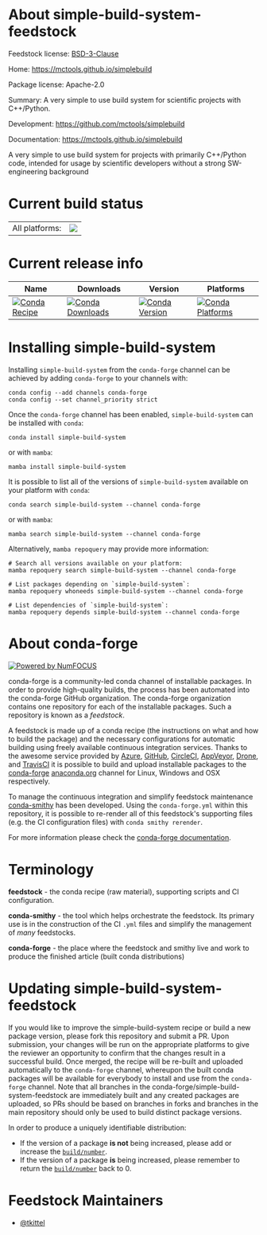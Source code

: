 About simple-build-system-feedstock
===================================

Feedstock license: [BSD-3-Clause](https://github.com/conda-forge/simple-build-system-feedstock/blob/main/LICENSE.txt)

Home: https://mctools.github.io/simplebuild

Package license: Apache-2.0

Summary: A very simple to use build system for scientific projects with C++/Python.

Development: https://github.com/mctools/simplebuild

Documentation: https://mctools.github.io/simplebuild

A very simple to use build system for projects with primarily C++/Python
code, intended for usage by scientific developers without a strong
SW-engineering background


Current build status
====================


<table><tr><td>All platforms:</td>
    <td>
      <a href="https://dev.azure.com/conda-forge/feedstock-builds/_build/latest?definitionId=21273&branchName=main">
        <img src="https://dev.azure.com/conda-forge/feedstock-builds/_apis/build/status/simple-build-system-feedstock?branchName=main">
      </a>
    </td>
  </tr>
</table>

Current release info
====================

| Name | Downloads | Version | Platforms |
| --- | --- | --- | --- |
| [![Conda Recipe](https://img.shields.io/badge/recipe-simple--build--system-green.svg)](https://anaconda.org/conda-forge/simple-build-system) | [![Conda Downloads](https://img.shields.io/conda/dn/conda-forge/simple-build-system.svg)](https://anaconda.org/conda-forge/simple-build-system) | [![Conda Version](https://img.shields.io/conda/vn/conda-forge/simple-build-system.svg)](https://anaconda.org/conda-forge/simple-build-system) | [![Conda Platforms](https://img.shields.io/conda/pn/conda-forge/simple-build-system.svg)](https://anaconda.org/conda-forge/simple-build-system) |

Installing simple-build-system
==============================

Installing `simple-build-system` from the `conda-forge` channel can be achieved by adding `conda-forge` to your channels with:

```
conda config --add channels conda-forge
conda config --set channel_priority strict
```

Once the `conda-forge` channel has been enabled, `simple-build-system` can be installed with `conda`:

```
conda install simple-build-system
```

or with `mamba`:

```
mamba install simple-build-system
```

It is possible to list all of the versions of `simple-build-system` available on your platform with `conda`:

```
conda search simple-build-system --channel conda-forge
```

or with `mamba`:

```
mamba search simple-build-system --channel conda-forge
```

Alternatively, `mamba repoquery` may provide more information:

```
# Search all versions available on your platform:
mamba repoquery search simple-build-system --channel conda-forge

# List packages depending on `simple-build-system`:
mamba repoquery whoneeds simple-build-system --channel conda-forge

# List dependencies of `simple-build-system`:
mamba repoquery depends simple-build-system --channel conda-forge
```


About conda-forge
=================

[![Powered by
NumFOCUS](https://img.shields.io/badge/powered%20by-NumFOCUS-orange.svg?style=flat&colorA=E1523D&colorB=007D8A)](https://numfocus.org)

conda-forge is a community-led conda channel of installable packages.
In order to provide high-quality builds, the process has been automated into the
conda-forge GitHub organization. The conda-forge organization contains one repository
for each of the installable packages. Such a repository is known as a *feedstock*.

A feedstock is made up of a conda recipe (the instructions on what and how to build
the package) and the necessary configurations for automatic building using freely
available continuous integration services. Thanks to the awesome service provided by
[Azure](https://azure.microsoft.com/en-us/services/devops/), [GitHub](https://github.com/),
[CircleCI](https://circleci.com/), [AppVeyor](https://www.appveyor.com/),
[Drone](https://cloud.drone.io/welcome), and [TravisCI](https://travis-ci.com/)
it is possible to build and upload installable packages to the
[conda-forge](https://anaconda.org/conda-forge) [anaconda.org](https://anaconda.org/)
channel for Linux, Windows and OSX respectively.

To manage the continuous integration and simplify feedstock maintenance
[conda-smithy](https://github.com/conda-forge/conda-smithy) has been developed.
Using the ``conda-forge.yml`` within this repository, it is possible to re-render all of
this feedstock's supporting files (e.g. the CI configuration files) with ``conda smithy rerender``.

For more information please check the [conda-forge documentation](https://conda-forge.org/docs/).

Terminology
===========

**feedstock** - the conda recipe (raw material), supporting scripts and CI configuration.

**conda-smithy** - the tool which helps orchestrate the feedstock.
                   Its primary use is in the construction of the CI ``.yml`` files
                   and simplify the management of *many* feedstocks.

**conda-forge** - the place where the feedstock and smithy live and work to
                  produce the finished article (built conda distributions)


Updating simple-build-system-feedstock
======================================

If you would like to improve the simple-build-system recipe or build a new
package version, please fork this repository and submit a PR. Upon submission,
your changes will be run on the appropriate platforms to give the reviewer an
opportunity to confirm that the changes result in a successful build. Once
merged, the recipe will be re-built and uploaded automatically to the
`conda-forge` channel, whereupon the built conda packages will be available for
everybody to install and use from the `conda-forge` channel.
Note that all branches in the conda-forge/simple-build-system-feedstock are
immediately built and any created packages are uploaded, so PRs should be based
on branches in forks and branches in the main repository should only be used to
build distinct package versions.

In order to produce a uniquely identifiable distribution:
 * If the version of a package **is not** being increased, please add or increase
   the [``build/number``](https://docs.conda.io/projects/conda-build/en/latest/resources/define-metadata.html#build-number-and-string).
 * If the version of a package **is** being increased, please remember to return
   the [``build/number``](https://docs.conda.io/projects/conda-build/en/latest/resources/define-metadata.html#build-number-and-string)
   back to 0.

Feedstock Maintainers
=====================

* [@tkittel](https://github.com/tkittel/)


